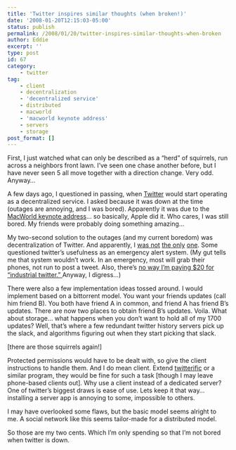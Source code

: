 ```yaml
---
title: 'Twitter inspires similar thoughts (when broken!)'
date: '2008-01-20T12:15:03-05:00'
status: publish
permalink: /2008/01/20/twitter-inspires-similar-thoughts-when-broken
author: Eddie
excerpt: ''
type: post
id: 67
category:
    - twitter
tag:
    - client
    - decentralization
    - 'decentralized service'
    - distributed
    - macworld
    - 'macworld keynote address'
    - servers
    - storage
post_format: []
---
```

First, I just watched what can only be described as a “herd” of squirrels, run across a neighbors front lawn. I’ve seen one chase another before, but I have never seen 5 all move together with a direction change. Very odd. Anyway…

A few days ago, I questioned in passing, when [Twitter](http://twitter.com "twitter.com") would start operating as a decentralized service. I asked because it was down at the time (outages are annoying, and I was bored). Apparently it was due to the [MacWorld keynote address](http://www.techcrunch.com/2008/01/15/twitter-fails-macworld-keynote-test/)… so basically, Apple did it. Who cares, I was still bored. My friends were probably doing something amazing…

My two-second solution to the outages (and my current boredom) was decentralization of Twitter. And apparently, I [was not](http://dembot.com/post/23874410) [the only](http://www.scripting.com/stories/2008/01/16/aDecentralizedTwitter.html) [one](http://www.russellbeattie.com/blog/decentralized-twitter-thoughts). Some questioned twitter’s usefulness as an emergency alert system. (My gut tells me that system wouldn’t work. In an emergency, most will grab their phones, not run to post a tweet. Also, there’s [no way I’m paying $20 for “industrial twitter.” ](http://blogs.zdnet.com/BTL/?p=7614) Anyway, I digress…)

There were also a few implementation ideas tossed around. I would implement based on a bittorrent model. You want your friends updates (call him friend B). You both have friend A in common, and friend A has friend B’s updates. There are now two places to obtain friend B’s updates. Voila. What about storage… what happens when you don’t want to hold all of my 1700 updates? Well, that’s where a few redundant twitter history servers pick up the slack, and algorithms figuring out when they start picking that slack.

\[there are those squirrels again!\]

Protected permissions would have to be dealt with, so give the client instructions to handle them. And I do mean client. Extend [twitterific](http://iconfactory.com/software/twitterrific) or a similar program, they would be fine for such a task \[though I may leave phone-based clients out\]. Why use a client instead of a dedicated server? One of twitter’s biggest draws is ease of use. Lets keep it that way… installing a server app is annoying to some, impossible to others.

I may have overlooked some flaws, but the basic model seems alright to me. A social network like this seems tailor-made for a distributed model.

So those are my two cents. Which I’m only spending so that I’m not bored when twitter is down.